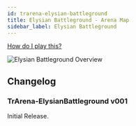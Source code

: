 ```yaml
---
id: trarena-elysian-battleground
title: Elysian Battleground - Arena Map
sidebar_label: Elysian Battleground
---
```

[How do I play this?](../guide-install-setup.md#playing-community-maps)

![Elysian Battleground Overview](/img/maps/elysian-battleground-overview.png)

## Changelog
### TrArena-ElysianBattleground v001
Initial Release.